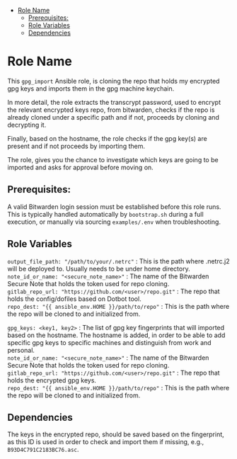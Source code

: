 - [Role Name](#role-name)
  - [Prerequisites:](#prerequisites)
  - [Role Variables](#role-variables)
  - [Dependencies](#dependencies)


Role Name
=========

This `gpg_import` Ansible role, is cloning the repo that holds my encrypted gpg keys and imports them in the gpg machine keychain.

In more detail, the role extracts the transcrypt password, used to encrypt the relevant encrypted keys repo, from bitwarden, checks if the repo is already cloned under a specific path and if not, proceeds by cloning and decrypting it.

Finally, based on the hostname, the role checks if the gpg key(s) are present and if not proceeds by importing them.

The role, gives you the chance to investigate which keys are going to be imported and asks for approval before moving on.

Prerequisites:
------------

A valid Bitwarden login session must be established before this role runs. This is typically handled automatically by `bootstrap.sh` during a full execution, or manually via sourcing `examples/.env` when troubleshooting.

Role Variables
--------------

`output_file_path: "/path/to/your/.netrc"` : This is the path where .netrc.j2 will be deployed to. Usually needs to be under home directory.\
`note_id_or_name: "<secure_note_name>"` : The name of the Bitwarden Secure Note that holds the token used for repo cloning.\
`gitlab_repo_url: "https://github.com/<user>/repo.git"` : The repo that holds the config/dofiles based on Dotbot tool.\
`repo_dest: "{{ ansible_env.HOME }}/path/to/repo"` : This is the path where the repo will be cloned to and initialized from.

`gpg_keys: <key1, key2>` : The list of gpg key fingerprints that will imported based on the hostname. The hostname is added, in order to be able to add specific gpg keys to specific machines and distinguish from work and personal.\
`note_id_or_name: "<secure_note_name>"` : The name of the Bitwarden Secure Note that holds the token used for repo cloning.\
`gitlab_repo_url: "https://github.com/<user>/repo.git"` : The repo that holds the encrypted gpg keys.\
`repo_dest: "{{ ansible_env.HOME }}/path/to/repo"` : This is the path where the repo will be cloned to and initialized from.

Dependencies
------------

The keys in the encrypted repo, should be saved based on the fingerprint, as this ID is used in order to check and import them if missing, e.g., `B93D4C791C2183BC76.asc`.
